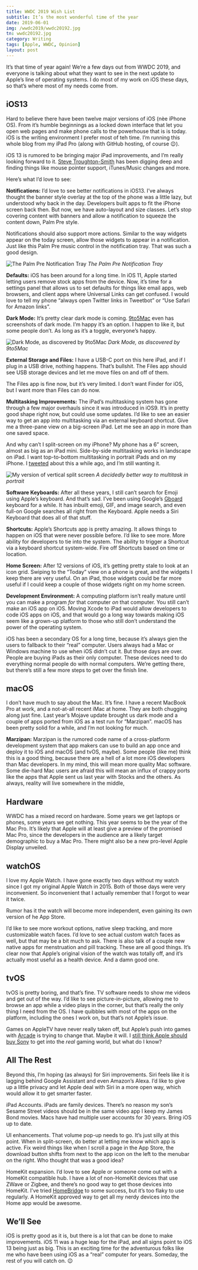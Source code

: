 ```yaml
---
title: WWDC 2019 Wish List
subtitle: It’s the most wonderful time of the year
date: 2019-06-01
img: /wwdc2019/wwdc20192.jpg
tn: wwdc20192.jpg
category: Writing
tags: [Apple, WWDC, Opinion]
layout: post
---
```


It’s that time of year again! We’re a few days out from WWDC 2019, and everyone is talking about what they want to see in the next update to Apple’s line of operating systems. I do most of my work on iOS these days, so that’s where most of my needs come from. 
<!-- more --> 
## iOS13
Hard to believe there have been twelve major versions of iOS (nèe iPhone OS). From it’s humble beginnings as a locked down interface that let you open web pages and make phone calls to the powerhouse that is is today. iOS is the writing environment I prefer most of teh time. I’m running this whole blog from my iPad Pro (along with GitHub hosting, of course 😉).

iOS 13 is rumored to be bringing major iPad improvements, and I’m really looking forward to it. [Steve Troughton-Smith][sts] has been digging deep and finding things like mouse pointer support, iTunes/Music changes and more.

Here’s what I’d love to see:

**Notifications:** I’d love to see better notifications in iOS13. I’ve always thought the banner style overlay at the top of the phone was a little lazy, but understood why back in the day. Developers built apps to fit the iPhone screen back then. But now, we have auto-layout and size classes. Let’s stop covering content with banners and allow a notification to squeeze the content down, Palm Pre style.

Notifications should also support more actions. Similar to the way widgets appear on the today screen, allow those widgets to appear in a notification. Just like this Palm Pre music control in the notification tray. That was such a good design.

![The Palm Pre Notification Tray][img1]
*The Palm Pre Notification Tray*

**Defaults:** iOS has been around for a long time. In iOS 11, Apple started letting users remove stock apps from the device. Now, it’s time for a settings panel that allows us to set defaults for things like email apps, web browsers, and client apps where Universal Links can get confused. I would love to tell my phone “always open Twitter links in Tweetbot” or “Use Safari for Amazon links”.

**Dark Mode:** It’s pretty clear dark mode is coming. [9to5Mac][darkmode] even has screenshots of dark mode. I’m happy it’s an option. I happen to like it, but some people don’t. As long as it’s a toggle, everyone’s happy.

![Dark Mode, as discovered by 9to5Mac][img3]
*Dark Mode, as discovered by 9to5Mac*

**External Storage and Files:** I have a USB-C port on this here iPad, and if I plug in a USB drive, nothing happens. That’s bullshit. The Files app should see USB storage devices and let me move files on and off of them.

The Files app is fine now, but it’s very limited. I don’t want Finder for iOS, but I want more than Files can do now.

**Multitasking Improvements:** The iPad’s multitasking system has gone through a few major overhauls since it was introduced in iOS9. It’s in pretty good shape right now, but could use some updates. I’d like to see an easier way to get an app into multitasking via an external keyboard shortcut. Give me a three-pane view on a big-screen iPad. Let me see an app in more than one saved space.

And why can’t I split-screen on my iPhone? My phone has a 6” screen, almost as big as an iPad mini. Side-by-side multitasking works in landscape on iPad. I want top-to-bottom multitasking in portrait iPads and on my iPhone. I [tweeted][twt] about this a while ago, and I’m still wanting it.

![My version of vertical split screen][img2]
*A decidedly better way to multitask in portrait*

**Software Keyboards:** After all these years, I still can’t search for Emoji using Apple’s keyboard. And that’s sad. I’ve been using Google’s [Gboard][gb] keyboard for a while. It has inbuilt emoji, GIF, and image search, and even full-on Google searches all right from the Keyboard. Apple needs a Siri Keyboard that does all of that stuff.

**Shortcuts:** Apple’s Shortcuts app is pretty amazing. It allows things to happen on iOS that were never possible before. I’d like to see more. More ability for developers to tie into the system. The ability to trigger a Shortcut via a keyboard shortcut system-wide. Fire off Shortcuts based on time or location.

**Home Screen:** After 12 versions of iOS, it’s getting pretty stale to look at an icon grid. Swiping to the “Today” view on a phone is great, and the widgets I keep there are very useful. On an iPad, those widgets could be far more useful if I could keep a couple of those widgets right on my home screen.

**Development Environment:** A computing platform isn’t really mature until you can make a program _for_ that computer _on_ that computer. You still can’t make an iOS app on iOS. Moving Xcode to iPad would allow developers to code iOS apps on iOS, and that would go a long way towards making iOS seem like a grown-up platform to those who still don’t understand the power of the operating system.

iOS has been a secondary OS for a long time, because it’s always gien the users to fallback to their “real” computer. Users always had a Mac or Windows machine to use when iOS didn’t cut it. But those days are over. People are buying iPads as their only computer. These devices need to do everything normal people do with normal computers. We’re getting there, but there’s still a few more steps to get over the finish line.

## macOS
I don’t have much to say about the Mac. It’s fine. I have a recent MacBook Pro at work, and a not-at-all recent iMac at home. They are both chugging along just fine. Last year’s Mojave update brought us dark mode and a couple of apps ported from iOS as a test run for “Marzipan”. macOS has been pretty solid for a while, and I’m not looking for much.

**Marzipan:** Marzipan is the rumored code name of a cross-platform development system that app makers can use to build an app once and deploy it to iOS and macOS (and tvOS, maybe). Some people (like me) think this is a good thing, because there are a hell of a lot more iOS developers than Mac developers. In my mind, this will mean more quality Mac software. Some die-hard Mac users are afraid this will mean an influx of crappy ports like the apps that Apple sent us last year with Stocks and the others. As always, reality will live somewhere in the middle,

## Hardware
WWDC has a mixed record on hardware. Some years we get laptops or phones, some years we get nothing. This year seems to be the year of the Mac Pro. It’s likely that Apple will at least give a preview of the promised Mac Pro, since the developers in the audience are a likely target demographic to buy a Mac Pro. There might also be a new pro-level Apple Display unveiled.

## watchOS
I love my Apple Watch. I have gone exactly two days without my watch since I got my original Apple Watch in 2015. Both of those days were very inconvenient. So inconvenient that I actually remember that I forgot to wear it twice. 

Rumor has it the watch will become more independent, even gaining its own version of he App Store.

I’d like to see more workout options, native sleep tracking, and more customizable watch faces. I’d love to see actual custom watch faces as well, but that may be a bit much to ask. There is also talk of a couple new native apps for menstruation and pill tracking. These are all good things. It’s clear now that Apple’s original vision of the watch was totally off, and it’s actually most useful as a health device. And a damn good one.

## tvOS
tvOS is pretty boring, and that’s fine. TV software needs to show me videos and get out of the way. I’d like to see picture-in-picture, allowing me to browse an app while a video plays in the corner, but that’s really the only thing I need from the OS. I have quibbles with most of the apps on the platform, including the ones I work on, but that’s not Apple’s issue.

Games on AppleTV have never really taken off, but Apple’s push into games with [Arcade][arcade] is trying to change that. Maybe it will. I [still think Apple should buy Sony][sony] to get into the _real_ gaming world, but what do I know? 

## All The Rest
Beyond this, I’m hoping (as always) for Siri improvements. Siri feels like it is lagging behind Google Assistant and even Amazon’s Alexa. I’d like to give up a little privacy and let Apple deal with Siri in a more open way, which would allow it to get smarter faster. 

iPad Accounts. iPads are family devices. There’s no reason my son’s Sesame Street videos should be in the same video app I keep my James Bond movies. Macs have had multiple user accounts for 30 years. Bring iOS up to date.

UI enhancements. That volume pop-up needs to go. It’s just silly at this point. When in split-screen, do better at letting me know which app is active. Fix weird things like when I scroll a page in the App Store, the download button shifts from next to the app icon on the left to the menubar on the right. Who thought that was a good idea?

HomeKit expansion. I’d love to see Apple or someone come out with a HomeKit compatible hub. I have a lot of non-HomeKit devices that use ZWave or Zigbee, and there’s no good way to get those devices into HomeKit. I’ve tried [HomeBridge][hb] to some success, but it’s too flaky to use regularly. A HomeKit approved way to get all my nerdy devices into the Home app would be awesome.

## We’ll See
iOS is pretty good as it is, but there is a lot that can be done to make improvements. iOS 11 was a huge leap for the iPad, and all signs point to iOS 13 being just as big. This is an exciting time for the adventurous folks like me who have been using iOS as a “real” computer for years. Someday, the rest of you will catch on. 😉 


[sts]: https://twitter.com/stroughtonsmith
[darkmode]: https://twitter.com/9to5mac/status/1133385033987821574?s=21
[sony]: https://www.cocktailsandcoffee.com/hey-siri-buy-sony/
[arcade]: https://www.apple.com/apple-arcade/
[gb]: https://itunes.apple.com/us/app/gboard-the-google-keyboard/id1091700242?mt=8
[hb]: https://homebridge.io
[twt]: https://twitter.com/jimmylittle/status/1117904335755550720?s=20

[img1]: /assets/img/post/wwdc2019/palmpre.jpg
[img3]: /assets/img/post/wwdc2019/darkmode.jpg
[img2]: /assets/img/post/wwdc2019/splitscreen.jpg
